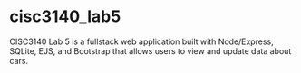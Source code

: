 # cisc3140_lab5
CISC3140 Lab 5 is a fullstack web application built with Node/Express, SQLite, EJS, and Bootstrap that allows users to view and update data about cars.
